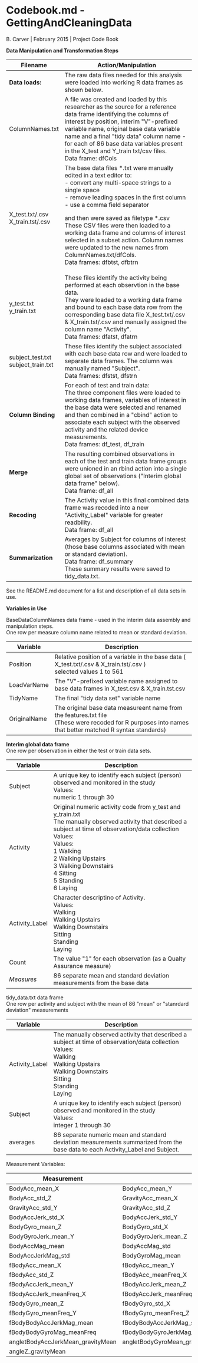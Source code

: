 # Codebook.md - GettingAndCleaningData

B. Carver | February 2015  |  Project Code Book 

<b>Data Manipulation and Transformation Steps</b>

| Filename  | Action/Manipulation | 
| ------------- | ------------- |
| <b>Data loads:</b> | The raw data files needed for this analysis were loaded into working R data frames as shown below.|
| ColumnNames.txt  | A file was created and loaded by this researcher as the source for a reference data frame identifying the columns of interest by position, interim "V"-prefixed variable name, original base data variable name and a final "tidy data" column name - for each of 86 base data variables present in the X_test and Y_train txt/csv files. <br>Data frame: dfCols|
| X_test.txt/.csv<br>X_train.tst/.csv  | The base data files *.txt were manually edited in a text editor to:<br>- convert any multi-space strings to a single space <br> - remove leading spaces in the first column<br>- use a comma field separator<p>and then were saved as filetype *.csv<br> These CSV files were then loaded to a working data frame and columns of interest selected in a subset action.  Column names were updated to the new names from ColumnNames.txt/dfCols. <br>Data frames: dfbtst, dfbtrn| 
| y_test.txt<br>y_train.txt | These files identify the activity being performed at each observtion in the base data.<br> They were loaded to a working data frame and bound to each base data row from the corresponding base data file X_test.txt/.csv & X_train.tst/.csv and manually assigned the column name "Activity". <br>Data frames: dfatst, dfatrn|   
| subject_test.txt<br>subject_train.txt  | These files identify the subject associated with each base data row and were loaded to separate data frames.  The column was manually named "Subject". <br>Data frames: dfstst, dfstrn |
| <b>Column Binding</b> | For each of test and train data:<br> The three component files were loaded to working data frames, variables of interest in the base data were selected and renamed and then combined in a "cbind" action to associate each subject with the observed activity and the related device measurements. <br>Data frames: df_test, df_train|
| <b>Merge</b> | The resulting combined observations in each of the test and train data frame groups were unioned in an rbind action into a single global set of observations ("Interim global data frame" below). <br>Data frame: df_all|
| <b>Recoding</b> | The Activity value in this final combined data frame was recoded into a new "Activity_Label" variable for greater readbility. <br>Data frame: df_all|
| <b>Summarization</b> | Averages by Subject for columns of interest (those base columns associated with mean or standard deviation).   <br>Data frame: df_summary <br>These summary results were saved to tidy_data.txt.|


See the README.md document for a list and description of all data sets in use.

<b>Variables in Use</b>

BaseDataColumnNames data frame - used in the interim data assembly and manipulation steps.
<br>One row per measure column name related to mean or standard deviation. 

| Variable  | Description | 
| ------------- | ------------- |
| Position  | Relative position of a variable in the base data (  X_test.txt/.csv & X_train.tst/.csv ) <br>selected values 1 to 561 |
| LoadVarName | The "V"-prefixed variable name assigned to base data frames in X_test.csv & X_train.tst.csv |
| TidyName | The final "tidy data set" variable name |
| OriginalName | The original base data measureent name from the features.txt file<br>(These were recoded for R purposes into names that better matched R syntax standards)|

<b>Interim global data frame</b>
<br>One row per observation in either the test or train data sets.

| Variable  | Description | 
| ------------- | ------------- |
| Subject  | A unique key to identify each subject (person) observed and monitored in the study <br>Values:<br>numeric 1 through 30 |
| Activity | Original numeric activity code from y_test and y_train.txt<br>The manually observed activity that described a subject at time of observation/data collection<br>Values:<br>Values:<br>1 Walking<br>2 Walking Upstairs<br>3 Walking Downstairs<br>4 Sitting<br>5 Standing<br>6 Laying |
| Activity_Label | Character descriptino of Activity.<br>Values:<br>Walking<br>Walking Upstairs<br>Walking Downstairs<br>Sitting<br>Standing<br>Laying |
| Count | The value "1" for each observation (as a Qualty Assurance measure)|
| *Measures* | 86 separate mean and standard deviation measurements from the base data |


tidy_data.txt data frame
<br>One row per activity and subject with the mean of 86 "mean" or "stanrdard deviation" measurements 

| Variable  | Description | 
| ------------- | ------------- |
| Activity_Label | The manually observed activity that described a subject at time of observation/data collection<br>Values:<br>Walking<br>Walking Upstairs<br>Walking Downstairs<br>Sitting<br>Standing<br>Laying |
| Subject  | A unique key to identify each subject (person) observed and monitored in the study <br>Values:<br>integer 1 through 30 |
| averages |86 separate numeric mean and standard deviation measurements summarized from the base data to each Activity_Label and Subject.|

Measurement Variables:

| Measurement | | | | | 
| ------------- | ------------- | ------------- | ------------- | ------------- |
| BodyAcc_mean_X  | BodyAcc_mean_Y  | BodyAcc_mean_Z  | BodyAcc_std_X  | BodyAcc_std_Y  |
| BodyAcc_std_Z  | GravityAcc_mean_X  | GravityAcc_mean_Y  | GravityAcc_mean_Z  | GravityAcc_std_X  |
| GravityAcc_std_Y  | GravityAcc_std_Z  | BodyAccJerk_mean_X  | BodyAccJerk_mean_Y  | BodyAccJerk_mean_Z |
| BodyAccJerk_std_X  | BodyAccJerk_std_Y  | BodyAccJerk_std_Z  | BodyGyro_mean_X  | BodyGyro_mean_Y |
| BodyGyro_mean_Z  | BodyGyro_std_X  | BodyGyro_std_Y  | BodyGyro_std_Z  | BodyGyroJerk_mean_X |
| BodyGyroJerk_mean_Y  | BodyGyroJerk_mean_Z  | BodyGyroJerk_std_X  | BodyGyroJerk_std_Y  | BodyGyroJerk_std_Z |
| BodyAccMag_mean  | BodyAccMag_std  | GravityAccMag_mean  | GravityAccMag_std  | BodyAccJerkMag_mean |
| BodyAccJerkMag_std  | BodyGyroMag_mean  | BodyGyroMag_std  | BodyGyroJerkMag_mean  | BodyGyroJerkMag_std |
| fBodyAcc_mean_X  | fBodyAcc_mean_Y  | fBodyAcc_mean_Z  | fBodyAcc_std_X  | fBodyAcc_std_Y  |
| fBodyAcc_std_Z  | fBodyAcc_meanFreq_X  | fBodyAcc_meanFreq_Y  | fBodyAcc_meanFreq_Z  | fBodyAccJerk_mean_X |
| fBodyAccJerk_mean_Y  | fBodyAccJerk_mean_Z  | fBodyAccJerk_std_X  | fBodyAccJerk_std_Y  | fBodyAccJerk_std_Z  |
| fBodyAccJerk_meanFreq_X  | fBodyAccJerk_meanFreq_Y  | fBodyAccJerk_meanFreq_Z  | fBodyGyro_mean_X  | fBodyGyro_mean_Y  |
| fBodyGyro_mean_Z  | fBodyGyro_std_X  | fBodyGyro_std_Y  | fBodyGyro_std_Z  | fBodyGyro_meanFreq_X  |
| fBodyGyro_meanFreq_Y  | fBodyGyro_meanFreq_Z  | fBodyAccMag_mean  | fBodyAccMag_std  | fBodyAccMag_meanFreq |
| fBodyBodyAccJerkMag_mean  | fBodyBodyAccJerkMag_std  | fBodyBodyAccJerkMag_meanFreq  | fBodyBodyGyroMag_mean  | fBodyBodyGyroMag_std  |
| fBodyBodyGyroMag_meanFreq  | fBodyBodyGyroJerkMag_mean  | fBodyBodyGyroJerkMag_std  | fBodyBodyGyroJerkMag_meanFreq  | angletBodyAccMean_gravity |
| angletBodyAccJerkMean_gravityMean  | angletBodyGyroMean_gravityMean  | angletBodyGyroJerkMean_gravityMean | angleX_gravityMean  | angleY_gravityMean |
| angleZ_gravityMean | 
